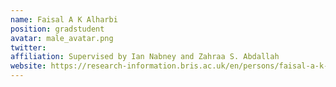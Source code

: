 ```yaml
---
name: Faisal A K Alharbi
position: gradstudent 
avatar: male_avatar.png
twitter: 
affiliation: Supervised by Ian Nabney and Zahraa S. Abdallah 
website: https://research-information.bris.ac.uk/en/persons/faisal-a-k-alharbi
---
```

